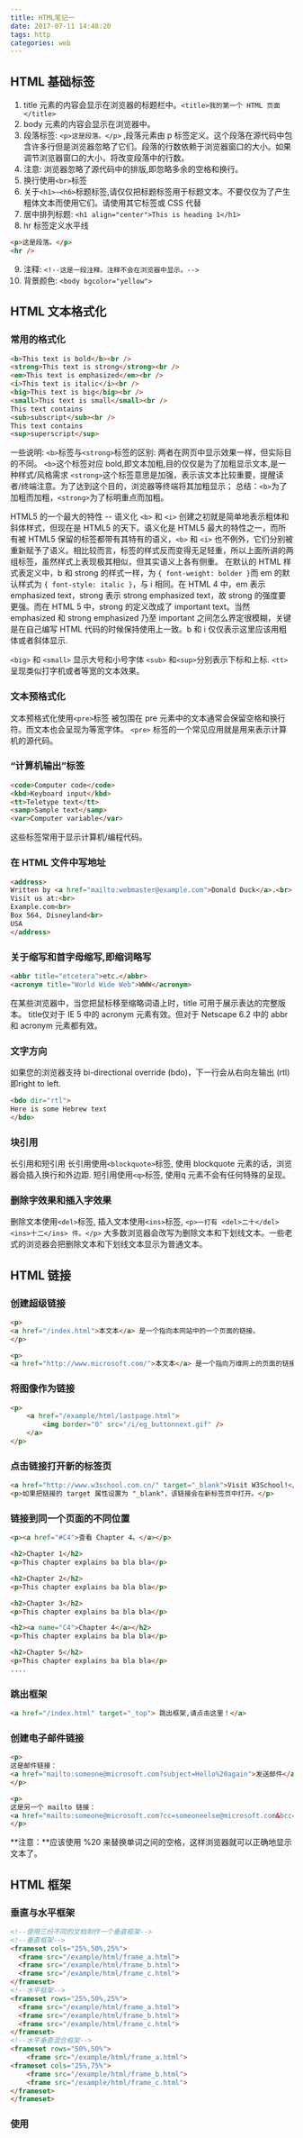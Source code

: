 ```yaml
---
title: HTML笔记一
date: 2017-07-11 14:48:20
tags: http
categories: web
---
```

## HTML 基础标签
1. title 元素的内容会显示在浏览器的标题栏中。`<title>我的第一个 HTML 页面</title>`
2. body 元素的内容会显示在浏览器中。
3. 段落标签: `<p>这是段落。</p>` ,段落元素由 p 标签定义。这个段落在源代码中包含许多行但是浏览器忽略了它们。段落的行数依赖于浏览器窗口的大小。如果调节浏览器窗口的大小，将改变段落中的行数。
4. 注意: 浏览器忽略了源代码中的排版,即忽略多余的空格和换行。
5. 换行使用`<br>`标签
6. 关于`<h1>~<h6>`标题标签,请仅仅把标题标签用于标题文本。不要仅仅为了产生粗体文本而使用它们。请使用其它标签或 CSS 代替
7. 居中排列标题: `<h1 align="center">This is heading 1</h1>`
8. hr 标签定义水平线
```html
<p>这是段落。</p>
<hr />
```
9. 注释: `<!--这是一段注释。注释不会在浏览器中显示。-->`
10. 背景颜色: `<body bgcolor="yellow">`

## HTML 文本格式化
### 常用的格式化
```html
<b>This text is bold</b><br />
<strong>This text is strong</strong><br />
<em>This text is emphasized</em><br />
<i>This text is italic</i><br />
<big>This text is big</big><br />
<small>This text is small</small><br />
This text contains
<sub>subscript</sub><br />
This text contains
<sup>superscript</sup>
```

一些说明:
`<b>`标签与`<strong>`标签的区别:
两者在网页中显示效果一样，但实际目的不同。
`<b>`这个标签对应 bold,即文本加粗,目的仅仅是为了加粗显示文本,是一种样式/风格需求
`<strong>`这个标签意思是加强，表示该文本比较重要，提醒读者/终端注意。为了达到这个目的，浏览器等终端将其加粗显示；
总结：`<b>`为了加粗而加粗，`<strong>`为了标明重点而加粗。


HTML5 的一个最大的特性 -- 语义化
`<b>` 和 `<i>` 创建之初就是简单地表示粗体和斜体样式，但现在是 HTML5 的天下。语义化是 HTML5 最大的特性之一，而所有被 HTML5 保留的标签都带有其特有的语义，`<b>` 和 `<i>` 也不例外，它们分别被重新赋予了语义。相比较而言，标签的样式反而变得无足轻重，所以上面所讲的两组标签，虽然样式上表现极其相似，但其实语义上各有侧重。
在默认的 HTML 样式表定义中，b 和 strong 的样式一样，为 `{ font-weight: bolder }`而 em 的默认样式为 `{ font-style: italic }`，与 i 相同。在 HTML 4 中，em 表示 emphasized text，strong 表示 strong emphasized text，故 strong 的强度要更强。而在 HTML 5 中，strong 的定义改成了 important text。当然 emphasized 和 strong emphasized 乃至 important 之间怎么界定很模糊，关键是在自己编写 HTML 代码的时候保持使用上一致。b 和 i 仅仅表示这里应该用粗体或者斜体显示.

`<big>` 和 `<small>` 显示大号和小号字体
`<sub>` 和`<sup>`分别表示下标和上标.
`<tt>`	呈现类似打字机或者等宽的文本效果。

### 文本预格式化
文本预格式化使用`<pre>`标签
被包围在 pre 元素中的文本通常会保留空格和换行符。而文本也会呈现为等宽字体。
`<pre>` 标签的一个常见应用就是用来表示计算机的源代码。

### “计算机输出”标签
```html
<code>Computer code</code>
<kbd>Keyboard input</kbd>
<tt>Teletype text</tt>
<samp>Sample text</samp>
<var>Computer variable</var>
```

这些标签常用于显示计算机/编程代码。

### 在 HTML 文件中写地址
```html
<address>
Written by <a href="mailto:webmaster@example.com">Donald Duck</a>.<br> 
Visit us at:<br>
Example.com<br>
Box 564, Disneyland<br>
USA
</address>
```

### 关于缩写和首字母缩写,即缩词略写
```html
<abbr title="etcetera">etc.</abbr>
<acronym title="World Wide Web">WWW</acronym>
```

在某些浏览器中，当您把鼠标移至缩略词语上时，title 可用于展示表达的完整版本。
title仅对于 IE 5 中的 acronym 元素有效。但对于 Netscape 6.2 中的 abbr 和 acronym 元素都有效。

### 文字方向
如果您的浏览器支持 bi-directional override (bdo)，下一行会从右向左输出 (rtl)即right to left.
```html
<bdo dir="rtl">
Here is some Hebrew text
</bdo>
```

### 块引用
长引用和短引用
长引用使用`<blockquote>`标签, 使用 blockquote 元素的话，浏览器会插入换行和外边距.
短引用使用`<q>`标签, 使用q 元素不会有任何特殊的呈现。

### 删除字效果和插入字效果
删除文本使用`<del>`标签, 插入文本使用`<ins>`标签,
`<p>一打有 <del>二十</del> <ins>十二</ins> 件。</p>`
大多数浏览器会改写为删除文本和下划线文本。一些老式的浏览器会把删除文本和下划线文本显示为普通文本。

## HTML 链接
### 创建超级链接
```html
<p>
<a href="/index.html">本文本</a> 是一个指向本网站中的一个页面的链接。
</p>

<p>
<a href="http://www.microsoft.com/">本文本</a> 是一个指向万维网上的页面的链接。</p>
```

### 将图像作为链接
```html
<p>
    <a href="/example/html/lastpage.html">
        <img border="0" src="/i/eg_buttonnext.gif" />
    </a>
</p>
```

### 点击链接打开新的标签页
```html
<a href="http://www.w3school.com.cn/" target="_blank">Visit W3School!</a>
<p>如果把链接的 target 属性设置为 "_blank"，该链接会在新标签页中打开。</p>
```

### 链接到同一个页面的不同位置
```html
<p><a href="#C4">查看 Chapter 4。</a></p>

<h2>Chapter 1</h2>
<p>This chapter explains ba bla bla</p>

<h2>Chapter 2</h2>
<p>This chapter explains ba bla bla</p>

<h2>Chapter 3</h2>
<p>This chapter explains ba bla bla</p>

<h2><a name="C4">Chapter 4</a></h2>
<p>This chapter explains ba bla bla</p>

<h2>Chapter 5</h2>
<p>This chapter explains ba bla bla</p>
....
```

### 跳出框架
```html
<a href="/index.html" target="_top"> 跳出框架,请点击这里！</a> 
```

### 创建电子邮件链接
```html
<p>
这是邮件链接：
<a href="mailto:someone@microsoft.com?subject=Hello%20again">发送邮件</a>
</p>

<p>
这是另一个 mailto 链接：
<a href="mailto:someone@microsoft.com?cc=someoneelse@microsoft.com&bcc=andsomeoneelse2@microsoft.com&subject=Summer%20Party&body=You%20are%20invited%20to%20a%20big%20summer%20party!">发送邮件！</a>
</p>
```

**注意：**应该使用 %20 来替换单词之间的空格，这样浏览器就可以正确地显示文本了。

## HTML 框架

### 垂直与水平框架
```html
<!--使用三份不同的文档制作一个垂直框架-->
<!--垂直框架-->
<frameset cols="25%,50%,25%">
  <frame src="/example/html/frame_a.html">
  <frame src="/example/html/frame_b.html">
  <frame src="/example/html/frame_c.html">
</frameset>
<!--水平框架-->
<frameset rows="25%,50%,25%">
  <frame src="/example/html/frame_a.html">
  <frame src="/example/html/frame_b.html">
  <frame src="/example/html/frame_c.html">
</frameset>
<!--水平垂直混合框架-->
<frameset rows="50%,50%">
    <frame src="/example/html/frame_a.html">
<frameset cols="25%,75%">
    <frame src="/example/html/frame_b.html">
    <frame src="/example/html/frame_c.html">
</frameset>
</frameset>
```

### 使用 <noframes> 标签
noframes 元素可为那些不支持框架的浏览器显示文本。noframes 元素位于 frameset 元素内部。
注释：如果浏览器有能力处理框架，就不会显示出 frameset 元素中的文本。
重要事项：如果您希望 frameset 添加 `<noframes>` 标签，就必须把其中的文本包装在 `<body></body>` 标签中！
```html
<frameset cols="25%,50%,25%">
  <frame src="/example/html/frame_a.html">
  <frame src="/example/html/frame_b.html">
  <frame src="/example/html/frame_c.html">
<noframes>
<body>您的浏览器无法处理框架！</body>
</noframes>
</frameset>
```

### 含有 noresize="noresize" 属性的框架结构
noresize 属性使框架是不可调整尺寸的。在框架间的边框上拖动鼠标，你会发现边框是无法移动的。
```html
<frameset cols="50%,*,25%">
  <frame src="/example/html/frame_a.html" noresize="noresize" />
  <frame src="/example/html/frame_b.html" />
  <frame src="/example/html/frame_c.html" />
</frameset>
```

### 导航框架
导航框架包含一个将第二个框架作为目标的链接列表。名为 "contents.htm" 的文件包含三个链接.
```html
<frameset cols="120,*">
  <frame src="/example/html/html_contents.html">
  <frame src="/example/html/frame_a.html" name="showframe">
</frameset>
```

### 内联框架
一些老的浏览器不支持 iframe。如果得不到支持，iframe 是不可见的。
`<iframe src="/i/eg_landscape.jpg"></iframe>`

### 跳转至框架内的一个指定的节
其中的一个框架设置了指向另一个文件内指定的节的链接。这个"link.htm"文件内指定的节使用 `<a name="C10">` 进行标识。
```html
<frameset cols="20%,80%">
 <frame src="/example/html/frame_a.html">
 <frame src="/example/html/link.html#C10">
</frameset>
```

### 使用框架导航跳转至指定的节
左侧的导航框架包含了一个链接列表，这些链接将第二个框架作为目标。第二个框架显示被链接的文档。导航框架其中的链接指向目标文件中指定的节。
```html
<frameset cols="180,*">
<frame src="/example/html/content.html">
<frame src="/example/html/link.html" name="showframe">
</frameset>
```

## HTML 表格
每个表格由 table 标签开始, 每个表格行由 tr 标签开始, 每个表格数据由 td 标签开始. 
border控制表格边框宽度,当不指定border或者指定border="0"时,则表示无边框.
```html
# 一列表格
<table border="1">
<tr>
  <td>100</td>
</tr>
</table>

# 一行三列表格
<table border="1">
<tr>
  <td>100</td>
  <td>200</td>
  <td>300</td>
</tr>
</table>

# 两行三列表格
<table border="1">
<tr>
  <td>100</td>
  <td>200</td>
  <td>300</td>
</tr>
<tr>
  <td>400</td>
  <td>500</td>
  <td>600</td>
</tr>
</table>
```

### 表格中的表头(Heading)
```html
<table border="1">
<tr>
  <th>姓名</th>
  <th>电话</th>
  <th>电话</th>
</tr>
<tr>
  <td>Bill Gates</td>
  <td>555 77 854</td>
  <td>555 77 855</td>
</tr>
</table>

<table border="1">
<tr>
  <th>姓名</th>
  <td>Bill Gates</td>
</tr>
<tr>
  <th>电话</th>
  <td>555 77 854</td>
</tr>
<tr>
  <th>电话</th>
  <td>555 77 855</td>
</tr>
</table>
```

### 空单元格
```html
<table border="1">
<tr>
  <td>Some text</td>
  <td>Some text</td>
</tr>
<tr>
  <td></td>
  <td>Some text</td>
</tr>
</table>
```

其中一个单元没有边框。这是因为它是空的。在该单元中插入一个空格后，仍然没有边框。我们的技巧是在单元中插入一个 no-breaking 空格。
no-breaking 空格是一个字符实体。no-breaking 空格由 "&" 符号开始，然后是字符"nbsp"，并以分号结尾(";")。

### 带有标题的表格
```html
<table border="6">
<caption>我的标题</caption>
<tr>
  <td>100</td>
  <td>200</td>
  <td>300</td>
</tr>
<tr>
  <td>400</td>
  <td>500</td>
  <td>600</td>
</tr>
</table>
```

### 跨行或跨列的表格单元格(合并单元格)
```html
# 横跨两列的单元格：
<table border="1">
<tr>
  <th>姓名</th>
  <th colspan="2">电话</th>
</tr>
<tr>
  <td>Bill Gates</td>
  <td>555 77 854</td>
  <td>555 77 855</td>
</tr>
</table>

# 横跨两行的单元格：
<table border="1">
<tr>
  <th>姓名</th>
  <td>Bill Gates</td>
</tr>
<tr>
  <th rowspan="2">电话</th>
  <td>555 77 854</td>
</tr>
<tr>
  <td>555 77 855</td>
</tr>
</table>
```

### 表格内的包括段落, 表格, 列表和文本
```html
<table border="1">
<tr>
  <td>
   <p>这是一个段落。</p>
   <p>这是另一个段落。</p>
  </td>
  <td>这个单元包含一个表格：
   <table border="1">
   <tr>
     <td>A</td>
     <td>B</td>
   </tr>
   <tr>
     <td>C</td>
     <td>D</td>
   </tr>
   </table>
  </td>
</tr>
<tr>
  <td>这个单元包含一个列表：
   <ul>
    <li>苹果</li>
    <li>香蕉</li>
    <li>菠萝</li>
   </ul>
  </td>
  <td>HELLO</td>
</tr>
</table>
```

### 单元格边距(Cell padding)
```html
<table border="1" cellpadding="10">
<tr>
  <td>First</td>
  <td>Row</td>
</tr>   
<tr>
  <td>Second</td>
  <td>Row</td>
</tr>
</table>
```

### 表格的单元格间距(Cell spacing)
```html
<table border="1" cellspacing="10">
<tr>
  <td>First</td>
  <td>Row</td>
</tr>   
<tr>
  <td>Second</td>
  <td>Row</td>
</tr>
</table>
```

### 向表格添加背景颜色或背景图像
```html
<table border="1" bgcolor="red">
<tr>
  <td>First</td>
  <td>Row</td>
</tr>   
<tr>
  <td>Second</td>
  <td>Row</td>
</tr>
</table>

<table border="1" background="/i/eg_bg_07.gif">
<tr>
  <td>First</td>
  <td>Row</td>
</tr>   
<tr>
  <td>Second</td>
  <td>Row</td>
</tr>
</table>
```

### 向表格单元添加背景颜色或者背景图像
```html
<table border="1">
<tr>
  <td bgcolor="red">First</td>
  <td>Row</td>
</tr>   
<tr>
  <td background="/i/eg_bg_07.gif">Second</td>
  <td>Row</td>
</tr>
</table>
```

### 在表格单元中排列内容对齐方式
```html
<table width="400" border="1">
 <tr>
  <th align="left">消费项目....</th>
  <th align="right">一月</th>
  <th align="right">二月</th>
 </tr>
 <tr>
  <td align="left">衣服</td>
  <td align="right">$241.10</td>
  <td align="right">$50.20</td>
 </tr>
 <tr>
  <td align="left">化妆品</td>
  <td align="right">$30.00</td>
  <td align="right">$44.45</td>
 </tr>
 <tr>
  <td align="left">食物</td>
  <td align="right">$730.40</td>
  <td align="right">$650.00</td>
 </tr>
 <tr>
  <th align="left">总计</th>
  <th align="right">$1001.50</th>
  <th align="right">$744.65</th>
 </tr>
</table>
```

### 表格的框架(frame)属性
注释：frame 属性无法在 Internet Explorer 中正确地显示。
```html
<p>Table with frame="box":</p>
<table frame="box">
  <tr>
    <th>Month</th>
    <th>Savings</th>
  </tr>
  <tr>
    <td>January</td>
    <td>$100</td>
  </tr>
</table>

<p>Table with frame="above":</p>
<table frame="above">
  <tr>
    <th>Month</th>
    <th>Savings</th>
  </tr>
  <tr>
    <td>January</td>
    <td>$100</td>
  </tr>
</table>

<p>Table with frame="below":</p>
<table frame="below">
  <tr>
    <th>Month</th>
    <th>Savings</th>
  </tr>
  <tr>
    <td>January</td>
    <td>$100</td>
  </tr>
</table>

<p>Table with frame="hsides":</p>
<table frame="hsides">
  <tr>
    <th>Month</th>
    <th>Savings</th>
  </tr>
  <tr>
    <td>January</td>
    <td>$100</td>
  </tr>
</table>

<p>Table with frame="vsides":</p>
<table frame="vsides">
  <tr>
    <th>Month</th>
    <th>Savings</th>
  </tr>
  <tr>
    <td>January</td>
    <td>$100</td>
  </tr>
</table>
```

